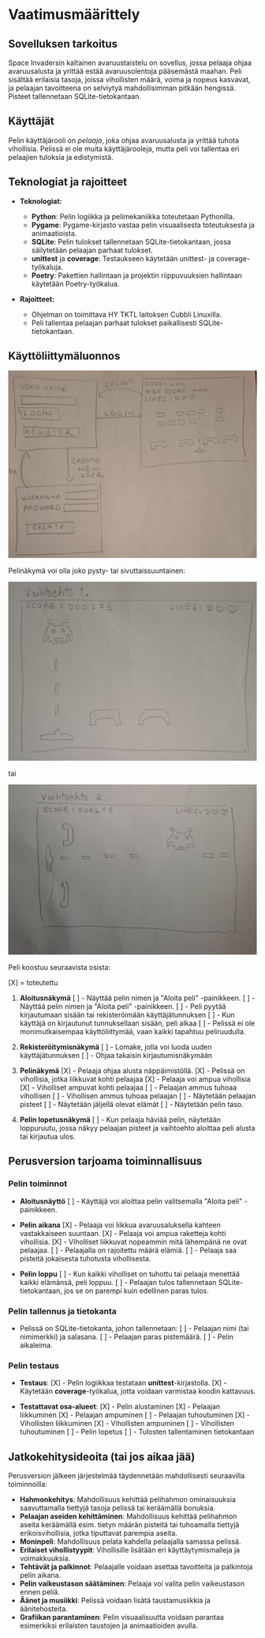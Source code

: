 # Vaatimusmäärittely

## Sovelluksen tarkoitus

Space Invadersin kaltainen avaruustaistelu on sovellus, jossa pelaaja ohjaa avaruusalusta ja yrittää estää avaruusolentoja pääsemästä maahan. Peli sisältää erilaisia tasoja, joissa vihollisten määrä, voima ja nopeus kasvavat, ja pelaajan tavoitteena on selviytyä mahdollisimman pitkään hengissä. Pisteet tallennetaan SQLite-tietokantaan. 

## Käyttäjät

Pelin käyttäjärooli on _pelaaja_, joka ohjaa avaruusalusta ja yrittää tuhota vihollisia. Pelissä ei ole muita käyttäjärooleja, mutta peli voi tallentaa eri pelaajien tuloksia ja edistymistä.

## Teknologiat ja rajoitteet

- **Teknologiat:**
  - **Python**: Pelin logiikka ja pelimekaniikka toteutetaan Pythonilla.
  - **Pygame**: Pygame-kirjasto vastaa pelin visuaalisesta toteutuksesta ja animaatioista.
  - **SQLite**: Pelin tulokset tallennetaan SQLite-tietokantaan, jossa säilytetään pelaajan parhaat tulokset.
  - **unittest** ja **coverage**: Testaukseen käytetään unittest- ja coverage-työkaluja.
  - **Poetry**: Pakettien hallintaan ja projektin riippuvuuksien hallintaan käytetään Poetry-työkalua.

- **Rajoitteet:**
  - Ohjelman on toimittava HY TKTL laitoksen Cubbli Linuxilla.
  - Peli tallentaa pelaajan parhaat tulokset paikallisesti SQLite-tietokantaan.

## Käyttöliittymäluonnos

![](./kuvat/ui_layout.jpg)

Pelinäkymä voi olla joko pysty- tai sivuttaissuuntainen:

![](./kuvat/game_layout1.jpg)

tai 

![](./kuvat/game_layout2.jpg)

Peli koostuu seuraavista osista:

[X] = toteutettu

1. **Aloitusnäkymä**
[ ]   - Näyttää pelin nimen ja "Aloita peli" -painikkeen.
[ ]   - Näyttää pelin nimen ja "Aloita peli" -painikkeen.
[ ]   - Peli pyytää kirjautumaan sisään tai rekisteröimään käyttäjätunnuksen
[ ]   - Kun käyttäjä on kirjautunut tunnuksellaan sisään, peli alkaa
[ ]   - Pelissä ei ole monimutkaisempaa käyttöliittymää, vaan kaikki tapahtuu peliruudulla.

2. **Rekisteröitymisnäkymä**
[ ]   - Lomake, jolla voi luoda uuden käyttäjätunnuksen
[ ]   - Ohjaa takaisin kirjautumisnäkymään 

3. **Pelinäkymä**
[X]   - Pelaaja ohjaa alusta näppäimistöllä.
[X]   - Pelissä on vihollisia, jotka liikkuvat kohti pelaajaa
[X]   - Pelaaja voi ampua vihollisia
[X]   - Viholliset ampuvat kohti pelaajaa
[ ]   - Pelaajan ammus tuhoaa vihollisen
[ ]   - Vihollisen ammus tuhoaa pelaajan
[ ]   - Näytetään pelaajan pisteet
[ ]   - Näytetään jäljellä olevat elämät
[ ]   - Näytetään pelin taso.
 
4. **Pelin lopetusnäkymä**
[ ]   - Kun pelaaja häviää pelin, näytetään loppuruutu, jossa näkyy pelaajan pisteet ja vaihtoehto aloittaa peli alusta tai kirjautua ulos.

## Perusversion tarjoama toiminnallisuus

### Pelin toiminnot

- **Aloitusnäyttö**
[ ]  - Käyttäjä voi aloittaa pelin valitsemalla "Aloita peli" -painikkeen.
  
- **Pelin aikana**
[X] - Pelaaja voi liikkua avaruusaluksella kahteen vastakkaiseen suuntaan.
[X] - Pelaaja voi ampua raketteja kohti vihollisia.
[X] - Viholliset liikkuvat nopeammin mitä lähempänä ne ovat pelaajaa.
[ ] - Pelaajalla on rajoitettu määrä elämiä.
[ ] - Pelaaja saa pisteitä jokaisesta tuhotusta vihollisesta.
  
- **Pelin loppu**
[ ] - Kun kaikki viholliset on tuhottu tai pelaaja menettää kaikki elämänsä, peli loppuu.
[ ] - Pelaajan tulos tallennetaan SQLite-tietokantaan, jos se on parempi kuin edellinen paras tulos.

### Pelin tallennus ja tietokanta

- Pelissä on SQLite-tietokanta, johon tallennetaan:
[ ] - Pelaajan nimi (tai nimimerkki) ja salasana.
[ ] - Pelaajan paras pistemäärä.
[ ] - Pelin aikaleima.

### Pelin testaus

- **Testaus**:
[X]  - Pelin logiikkaa testataan **unittest**-kirjastolla.
[X]  - Käytetään **coverage**-työkalua, jotta voidaan varmistaa koodin kattavuus.
  
- **Testattavat osa-alueet**:
[X]  - Pelin alustaminen
[X]  - Pelaajan liikkuminen
[X]  - Pelaajan ampuminen
[ ]  - Pelaajan tuhoutuminen
[X]  - Vihollisten liikkuminen
[X]  - Vihollisten ampuminen 
[ ]  - Vihollisten tuhoutuminen 
[ ]  - Pelin lopetus
[ ]  - Tulosten tallentaminen tietokantaan

## Jatkokehitysideoita (tai jos aikaa jää)

Perusversion jälkeen järjestelmää täydennetään mahdollisesti seuraavilla toiminnoilla:

- **Hahmonkehitys**: Mahdollisuus kehittää pelihahmon ominaisuuksia saavuttamalla tiettyjä tasoja pelissä tai keräämällä bonuksia.
- **Pelaajan aseiden kehittäminen**: Mahdollisuus kehittää pelihahmon aseita keräämällä esim. tietyn määrän pisteitä tai tuhoamalla tiettyjä erikoisvihollisia, jotka tiputtavat parempia aseita. 
- **Moninpeli**: Mahdollisuus pelata kahdella pelaajalla samassa pelissä.
- **Erilaiset vihollistyypit**: Vihollisille lisätään eri käyttäytymismalleja ja voimakkuuksia.
- **Tehtävät ja palkinnot**: Pelaajalle voidaan asettaa tavoitteita ja palkintoja pelin aikana.
- **Pelin vaikeustason säätäminen**: Pelaaja voi valita pelin vaikeustason ennen peliä.
- **Äänet ja musiikki**: Pelissä voidaan lisätä taustamusiikkia ja äänitehosteita.
- **Grafiikan parantaminen**: Pelin visuaalisuutta voidaan parantaa esimerkiksi erilaisten taustojen ja animaatioiden avulla.

